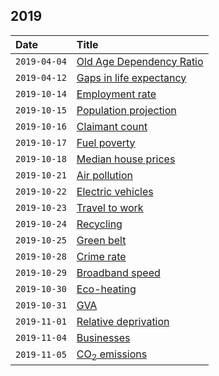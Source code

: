 ## 2019

| Date | Title |
| :--- | :--- |
| `2019-04-04` | [Old Age Dependency Ratio](http://www.trafforddatalab.io/charticles/2019-04-04-old-age-dependency-ratio) |
| `2019-04-12` | [Gaps in life expectancy](https://www.trafforddatalab.io/charticles/2019-04-12-gaps-in-life-expectancy) |
| `2019-10-14` | [Employment rate](https://www.trafforddatalab.io/charticles/2019-10-14-employment-rate) |
| `2019-10-15` | [Population projection](https://www.trafforddatalab.io/charticles/2019-10-15-population-projection) |
| `2019-10-16` | [Claimant count](https://www.trafforddatalab.io/charticles/2019-10-16-claimant-count) |
| `2019-10-17` | [Fuel poverty](https://www.trafforddatalab.io/charticles/2019-10-17-fuel-poverty) |
| `2019-10-18` | [Median house prices](https://www.trafforddatalab.io/charticles/2019-10-18-median-house-prices) |
| `2019-10-21` | [Air pollution](https://www.trafforddatalab.io/charticles/2019-10-21-air-pollution) |
| `2019-10-22` | [Electric vehicles](https://www.trafforddatalab.io/charticles/2019-10-22-electric-vehicles) |
| `2019-10-23` | [Travel to work](https://www.trafforddatalab.io/charticles/2019-10-23-travel-to-work) |
| `2019-10-24` | [Recycling](https://www.trafforddatalab.io/charticles/2019-10-24-recycling) |
| `2019-10-25` | [Green belt](https://www.trafforddatalab.io/charticles/2019-10-25-green-belt) |
| `2019-10-28` | [Crime rate](https://www.trafforddatalab.io/charticles/2019-10-28-crime-rate) |
| `2019-10-29` | [Broadband speed](https://www.trafforddatalab.io/charticles/2019-10-29-broadband-speed) |
| `2019-10-30` | [Eco-heating](https://www.trafforddatalab.io/charticles/2019-10-30-eco-heating) |
| `2019-10-31` | [GVA](https://www.trafforddatalab.io/charticles/2019-10-31-gva) |
| `2019-11-01` | [Relative deprivation](https://www.trafforddatalab.io/charticles/2019-11-01-relative-deprivation) |
| `2019-11-04` | [Businesses](https://www.trafforddatalab.io/charticles/2019-11-04-businesses) |
| `2019-11-05` | [CO<sub>2</sub> emissions](https://www.trafforddatalab.io/charticles/2019-11-05-co2-emissions) |
